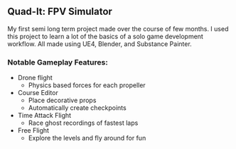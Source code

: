 ## Quad-It: FPV Simulator
My first semi long term project made over the course of few months. I used this project to learn a lot of the basics of a solo game development workflow. All made using UE4, Blender, and Substance Painter.
### Notable Gameplay Features:
* Drone flight
  * Physics based forces for each propeller
* Course Editor
  * Place decorative props
  * Automatically create checkpoints
* Time Attack Flight
  * Race ghost recordings of fastest laps
* Free Flight
  * Explore the levels and fly around for fun
